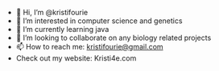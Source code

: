- 👋 Hi, I’m @kristifourie
- 👀 I’m interested in computer science and genetics
- 🌱 I’m currently learning java
- 💞️ I’m looking to collaborate on any biology related projects
- 📫 How to reach me: kristifourie@gmail.com
- Check out my website: Kristi4e.com

<!---
kristifourie/kristifourie is a ✨ special ✨ repository because its `README.md` (this file) appears on your GitHub profile.
You can click the Preview link to take a look at your changes.
--->
